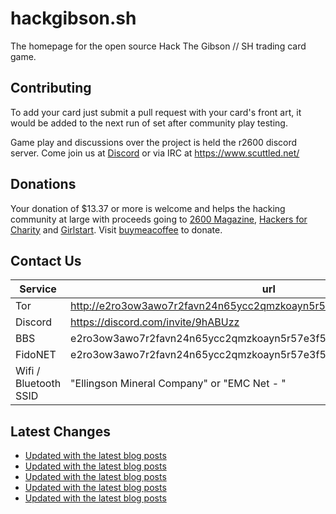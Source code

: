 # hackgibson.sh
The homepage for the open source Hack The Gibson // SH trading card game.


## Contributing

To add your card just submit a pull request with your card's front art, it would be added to the next run of set after community play testing.

Game play and discussions over the project is held the r2600 discord server. Come join us at [Discord](https://discord.com/invite/9hABUzz) or via IRC at https://www.scuttled.net/


## Donations

Your donation of $13.37 or more is welcome and helps the hacking community at large with proceeds going to [2600 Magazine](https://2600.com/), [Hackers for Charity](https://hackersforcharity.org) and [Girlstart](https://girlstart.org).  Visit [buymeacoffee](https://www.buymeacoffee.com/hackgibson.sh) to donate.


## Contact Us

Service | url
-|-
Tor | http://e2ro3ow3awo7r2favn24n65ycc2qmzkoayn5r57e3f56nvjwdcgg32ad.onion
Discord | https://discord.com/invite/9hABUzz
BBS | e2ro3ow3awo7r2favn24n65ycc2qmzkoayn5r57e3f56nvjwdcgg32ad.onion:23
FidoNET | e2ro3ow3awo7r2favn24n65ycc2qmzkoayn5r57e3f56nvjwdcgg32ad.onion:24554
Wifi / Bluetooth SSID | "Ellingson Mineral Company" or "EMC Net - <fidonet address>"

## Latest Changes
<!-- BLOG-POST-LIST:START -->
- [Updated with the latest blog posts](https://github.com/DFW2600/hackgibson.sh/commit/3a6360a51bd85df072a28c646a54bd93fa5ef5c6)
- [Updated with the latest blog posts](https://github.com/DFW2600/hackgibson.sh/commit/289edd1134093fbef9fa9172a1c146a4f07eef36)
- [Updated with the latest blog posts](https://github.com/DFW2600/hackgibson.sh/commit/ff7c34d9371f34d1cc237fd05af37cf2e301af85)
- [Updated with the latest blog posts](https://github.com/DFW2600/hackgibson.sh/commit/02ea68dd77f119f43bd5e9010f5faaa2bef7757a)
- [Updated with the latest blog posts](https://github.com/DFW2600/hackgibson.sh/commit/2946c6ba40f3d5a39ff523ec428aee88cd36f6b2)
<!-- BLOG-POST-LIST:END -->
